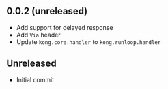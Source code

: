 ## 0.0.2 (unreleased)

* Add support for delayed response
* Add `Via` header
* Update `kong.core.handler` to `kong.runloop.handler`

## Unreleased

* Initial commit
